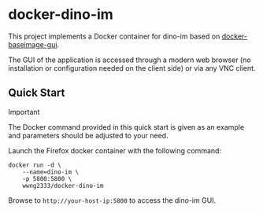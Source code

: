 # docker-dino-im
This project implements a Docker container for dino-im based on [docker-baseimage-gui](https://github.com/jlesage/docker-baseimage-gui).

The GUI of the application is accessed through a modern web browser (no installation or configuration needed on the client side) or via any VNC client.

## Quick Start

> [!IMPORTANT]
> The Docker command provided in this quick start is given as an example and
> parameters should be adjusted to your need.

Launch the Firefox docker container with the following command:
```shell
docker run -d \
    --name=dino-im \
    -p 5800:5800 \
    wwng2333/docker-dino-im
```
Browse to `http://your-host-ip:5800` to access the dino-im GUI.
